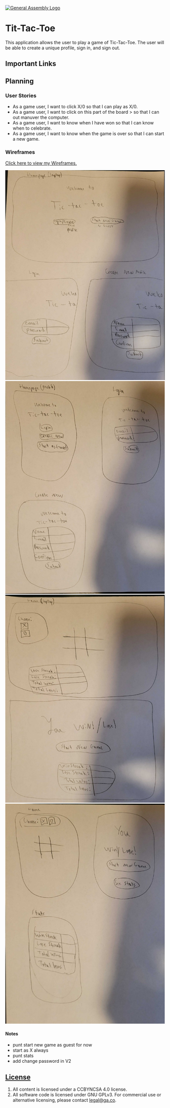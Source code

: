 [![General Assembly Logo](https://camo.githubusercontent.com/1a91b05b8f4d44b5bbfb83abac2b0996d8e26c92/687474703a2f2f692e696d6775722e636f6d2f6b6538555354712e706e67)](https://generalassemb.ly/education/web-development-immersive)

# Tit-Tac-Toe #
This application allows the user to play a game of Tic-Tac-Toe. The user will be able to create a unique profile, sign in, and sign out.

## Important Links ##

<!-- [To be setup...](...) -->

## Planning ##

### User Stories ###

* As a game user, I want to click X/0 so that I can play as X/0.
* As a game user, I want to click on this part of the board > so that I can out manuver the computer.
* As a game user, I want to know when I have won so that I can know when to celebrate.
* As a game user, I want to know when the game is over so that I can start a new game.

### Wireframes ###
[Click here to view my Wireframes.](https://imgur.com/a/BeCpzRV)

![](./images/wireframes/TTT_HP_Lap.jpg)
![](./images/wireframes/TTT_HP_Mob.jpg)
![](./images/wireframes/TTT_Game_Lap.jpg)
![](./images/wireframes/TTT_Game_Mob.jpg)

#### Notes ####
* punt start new game as guest for now
* start as X always
* punt stats
* add change password in V2



## [License](LICENSE)

1. All content is licensed under a CC­BY­NC­SA 4.0 license.
1. All software code is licensed under GNU GPLv3. For commercial use or
    alternative licensing, please contact legal@ga.co.
